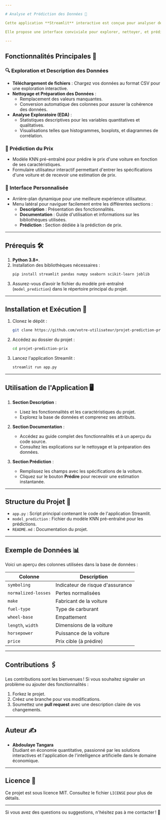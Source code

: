 ```yaml
---

# Analyse et Prédiction des Données 🚗

Cette application **Streamlit** interactive est conçue pour analyser des données et prédire des prix de voitures en utilisant un modèle **K-Nearest Neighbors (KNN)**. 

Elle propose une interface conviviale pour explorer, nettoyer, et prédire des données de manière efficace.

---
```


## Fonctionnalités Principales 🚀

### 🔍 Exploration et Description des Données
- **Téléchargement de fichiers** : Chargez vos données au format CSV pour une exploration interactive.
- **Nettoyage et Préparation des Données** :
  - Remplacement des valeurs manquantes.
  - Conversion automatique des colonnes pour assurer la cohérence des données.
- **Analyse Exploratoire (EDA)** :
  - Statistiques descriptives pour les variables quantitatives et qualitatives.
  - Visualisations telles que histogrammes, boxplots, et diagrammes de corrélation.

### 🔢 Prédiction du Prix
- Modèle KNN pré-entraîné pour prédire le prix d'une voiture en fonction de ses caractéristiques.
- Formulaire utilisateur interactif permettant d'entrer les spécifications d'une voiture et de recevoir une estimation de prix.

### 🎨 Interface Personnalisée
- Arrière-plan dynamique pour une meilleure expérience utilisateur.
- Menu latéral pour naviguer facilement entre les différentes sections :
  - **Description** : Présentation des fonctionnalités.
  - **Documentation** : Guide d'utilisation et informations sur les bibliothèques utilisées.
  - **Prédiction** : Section dédiée à la prédiction de prix.

---

## Prérequis 🛠️

1. **Python 3.8+**.
2. Installation des bibliothèques nécessaires :
   ```bash
   pip install streamlit pandas numpy seaborn scikit-learn joblib
   ```
3. Assurez-vous d’avoir le fichier du modèle pré-entraîné (`model_prediction`) dans le répertoire principal du projet.

---

## Installation et Exécution 🚀

1. Clonez le dépôt :
   ```bash
   git clone https://github.com/votre-utilisateur/projet-prediction-prix.git
   ```
2. Accédez au dossier du projet :
   ```bash
   cd projet-prediction-prix
   ```
3. Lancez l'application Streamlit :
   ```bash
   streamlit run app.py
   ```

---

## Utilisation de l'Application 🖥️

1. **Section Description** :
   - Lisez les fonctionnalités et les caractéristiques du projet.
   - Explorez la base de données et comprenez ses attributs.

2. **Section Documentation** :
   - Accédez au guide complet des fonctionnalités et à un aperçu du code source.
   - Consultez les explications sur le nettoyage et la préparation des données.

3. **Section Prédiction** :
   - Remplissez les champs avec les spécifications de la voiture.
   - Cliquez sur le bouton **Prédire** pour recevoir une estimation instantanée.

---

## Structure du Projet 📂

- `app.py` : Script principal contenant le code de l'application Streamlit.
- `model_prediction` : Fichier du modèle KNN pré-entraîné pour les prédictions.
- `README.md` : Documentation du projet.

---

## Exemple de Données 📊

Voici un aperçu des colonnes utilisées dans la base de données :

| Colonne              | Description                                             |
|----------------------|---------------------------------------------------------|
| `symboling`          | Indicateur de risque d'assurance                        |
| `normalized-losses`  | Pertes normalisées                                      |
| `make`               | Fabricant de la voiture                                 |
| `fuel-type`          | Type de carburant                                       |
| `wheel-base`         | Empattement                                             |
| `length`, `width`    | Dimensions de la voiture                                |
| `horsepower`         | Puissance de la voiture                                 |
| `price`              | Prix cible (à prédire)                                  |

---

## Contributions 🖇️

Les contributions sont les bienvenues ! Si vous souhaitez signaler un problème ou ajouter des fonctionnalités :
1. Forkez le projet.
2. Créez une branche pour vos modifications.
3. Soumettez une **pull request** avec une description claire de vos changements.

---

## Auteur ✍️

- **Abdoulaye Tangara**  
  Étudiant en économie quantitative, passionné par les solutions interactives et l'application de l'intelligence artificielle dans le domaine économique.

---

## Licence 📜

Ce projet est sous licence MIT. Consultez le fichier `LICENSE` pour plus de détails.

---

Si vous avez des questions ou suggestions, n'hésitez pas à me contacter ! 🚀
